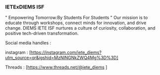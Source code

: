 ### IETExDIEMS ISF

" Empowering Tomorrow:By Students For Students  "
Our mission is to educate through workshops, connect minds for innovation, and drive change. DIEMS IETE ISF nurtures a culture of curiosity, collaboration, and positive tech-driven transformation.

Social media handles : 

instagram : [https://instagram.com/iete_diems?utm_source=qr&igshid=MzNlNGNkZWQ4Mg%3D%3D]

Threads : [https://www.threads.net/@iete_diems ]
